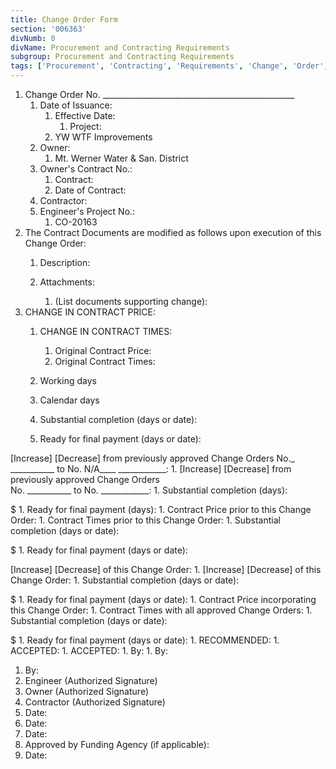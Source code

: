 ```yaml
---
title: Change Order Form
section: '006363'
divNumb: 0
divName: Procurement and Contracting Requirements
subgroup: Procurement and Contracting Requirements
tags: ['Procurement', 'Contracting', 'Requirements', 'Change', 'Order', 'Form']
---
```


1. Change Order No. \_\_\_\_\_\_\_\_\_\_\_\_\_\_\_\_\_\_\_\_\_\_\_\_\_\_\_\_\_\_\_\_\_\_\_\_\_\_\_\_\_\_\_\_\_\_\_\_
   1. Date of Issuance:
      1. Effective Date:
            1. Project:
      1. YW WTF Improvements 
   1. Owner:
      1. Mt. Werner Water & San. District
   1. Owner's Contract No.:
      1. Contract:
      1. Date of Contract:
   1. Contractor:
   1. Engineer's Project No.:
      1. CO-20163
1. The Contract Documents are modified as follows upon execution of this Change Order:
      1. Description:
   

   1. Attachments:
      1. (List documents supporting change):
1. CHANGE IN CONTRACT PRICE:
      1. CHANGE IN CONTRACT TIMES:
            1. Original Contract Price:
         1. Original Contract Times:
    1. Working days
    1. Calendar days
    1. Substantial completion (days or date):
 
    1. Ready for final payment (days or date):
 
[Increase] [Decrease] from previously approved Change Orders No.\_ \_\_\_\_\_\_\_\_\_\_\_ to No. N/A\_\_\_\_ \_\_\_\_\_\_\_\_\_\_\_\_:
      1. [Increase] [Decrease] from previously approved Change Orders  
No. \_\_\_\_\_\_\_\_\_\_\_ to No. \_\_\_\_\_\_\_\_\_\_\_\_:
    1. Substantial completion (days):
 
$ 
    1. Ready for final payment (days):
    1. Contract Price prior to this Change Order:
      1. Contract Times prior to this Change Order:
    1. Substantial completion (days or date):
 
$ 
    1. Ready for final payment (days or date):
 
[Increase] [Decrease] of this Change Order:
      1. [Increase] [Decrease] of this Change Order:
    1. Substantial completion (days or date):
 
$ 
    1. Ready for final payment (days or date):
    1. Contract Price incorporating this Change Order:
      1. Contract Times with all approved Change Orders:
    1. Substantial completion (days or date):
 
$ 
    1. Ready for final payment (days or date):
    1. RECOMMENDED:
      1. ACCEPTED:
            1. ACCEPTED:
         1. By:
         1. By:
   1. By:
   1. Engineer (Authorized Signature)
   1. Owner (Authorized Signature)
   1. Contractor (Authorized Signature)
   1. Date:
   1. Date:
   1. Date:
   1. Approved by Funding Agency (if applicable):
   1. Date:

